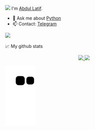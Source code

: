 <img src="https://raw.githubusercontent.com/iampavangandhi/iampavangandhi/master/gifs/Hi.gif" width="30px"> I'm [Abdul Latif](https://www.instagram.com/thelatif_off).

- 💬 Ask me about [Python](https://www.python.org/)
- 📫 Contact: [Telegram](https://t.me/coder2077)

![](https://visitor-badge.glitch.me/badge?page_id=coder2077)


📈 My github stats

<div align="center">
  <a href="https://instagram.com/thelatif_off">
  <img height="180em" src="https://github-readme-stats.vercel.app/api?username=coder2077&show_icons=true&theme=radical"/>
  <img height="180em" src="https://github-readme-stats.vercel.app/api/top-langs/?username=coder2077&layout=compact&langs_count=7&theme=radical&cache_seconds=1800"/>
</div>


![Snake animation](https://github.com/preethamb97/preethamb97/blob/output/github-contribution-grid-snake.svg)
